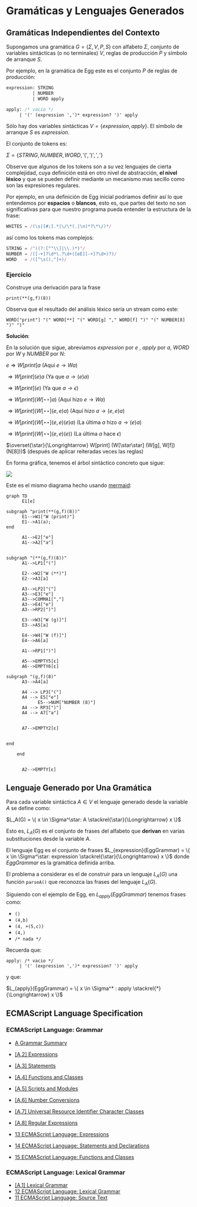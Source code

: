 
# Gramáticas y Lenguajes Generados

## Gramáticas Independientes del Contexto

Supongamos una gramática $G = (\Sigma, V, P, S)$ con alfabeto $\Sigma$, conjunto de variables sintácticas (o no terminales) $V$, reglas de producción $P$ y símbolo de arranque $S$.

Por ejemplo, en la gramática de Egg este es el conjunto $P$ de reglas de producción:

```yacc
expression: STRING
          | NUMBER
          | WORD apply

apply: /* vacio */
     | '(' (expression ',')* expression? ')' apply
```

Sólo hay dos variables sintácticas $V = \{ expression, \, apply \}$. El símbolo de arranque $S$ es $expression$.

El conjunto de tokens es:

$\Sigma = \{ STRING,\, NUMBER,\, WORD,\, '(',\, ')',\, ','  \}$

Observe que algunos de los tokens son a su vez lenguajes de cierta complejidad, cuya definición está en otro nivel de abstracción, **el nivel léxico** y que se pueden definir mediante un mecanismo 
mas secillo como son las expresiones regulares. 


Por ejemplo, en una definición de Egg inicial podríamos definir así lo que entendemos por **espacios** o **blancos**, esto es, que partes del texto no son significativas para que nuestro programa pueda entender la estructura de la frase:

```js
WHITES = /(\s|[#;].*|\/\*(.|\n)*?\*\/)*/
```

así como los tokens mas complejos:

```js
STRING = /"((?:[^"\\]|\\.)*)"/
NUMBER = /([-+]?\d*\.?\d+([eE][-+]?\d+)?)/
WORD   = /([^\s(),"]+)/
```

### Ejercicio

Construye una derivación para la frase

```
print(**(g,f)(8))
```

Observa que el resultado del análisis léxico sería un stream como este: 

```
WORD["print"] "(" WORD[**] "(" WORD[g] "," WORD[f] ")" "(" NUMBER[8] ")" ")"
```

**Solución**:

En la solución que sigue, 
abreviamos *expression* por $e$ , 
*apply* por $a$,
 *WORD* por $W$ y *NUMBER* por $N$:

$e \Longrightarrow  W [print] a$ (Aquí $e \longrightarrow W a$)

$\Longrightarrow W[print] (e) a$ (Ya que $a \longrightarrow  (e) a$)

$\Longrightarrow  W [print] (e)$ (Ya que  $a \longrightarrow \epsilon$)

$\Longrightarrow W[print] (W[\star\star] a)$ (Aquí hizo $e \longrightarrow W a$)

$\Longrightarrow W[print] (W[\star\star] (e, e) a )$  (Aquí hizo $a \longrightarrow (e, e) a$)

$\Longrightarrow W[print] (W[\star\star] (e, e) (e) a )$ (La última *a* hizo $a \longrightarrow  (e) a$)

$\Longrightarrow  W[print] (W[\star\star] (e, e) (e))$  (La última $a$ hace $\epsilon$)

$\overset{\star}{\Longrightarrow} W[print] (W[\star\star] (W[g], W[f]) (N[8]))$ (después de aplicar reiteradas veces las reglas)

En forma gráfica, tenemos el árbol sintáctico concreto que sigue:

![]({/images/ast-compose-g-f-8.jpg)

Este es el mismo diagrama hecho usando [mermaid](https://mermaid-js.github.io/mermaid/#/):

```mermaid
graph TD
      E1[e]

subgraph "print(**(g,f)(8))"
      E1-->W1["W (print)"]
      E1-->A1(a);
end    

      A1-->E2["e"]
      A1-->A2["a"]


subgraph "(**(g,f)(8))"
      A1-->LP1["("]

      E2-->W2["W (**)"]
      E2-->A3[a]

      A3-->LP2["("]
      A3-->E3["e"]
      A3-->COMMA1[","]
      A3-->E4["e"]
      A3-->RP2[")"]

      E3-->W3["W (g)]"]
      E3-->A5[a]

      E4-->W4["W (f)]"]
      E4-->A6[a]

      A1-->RP1[")"]

      A5-->EMPTY5[ε]
      A6-->EMPTY6[ε]

subgraph "(g,f)(8)"
      A3-->A4[a]

      A4 --> LP3["("]
      A4 --> E5["e"]
            E5-->NUM["NUMBER (8)"]
      A4 --> RP3[")"]
      A4 --> A7["a"]


      A7-->EMPTY2[ε]


end

    end

 
      A2-->EMPTY[ε]
```

## Lenguaje Generado por Una Gramática

Para cada variable sintáctica
$A \in V$ el lenguaje
generado desde la variable $A$ se define como:

$L_A(G) = \{ x \in \Sigma^\star: A \stackrel{\star}{\Longrightarrow} x \}$

Esto es, $L_A(G)$ es el conjunto de frases del alfabeto que **derivan** en varias substituciones desde la variable $A$. 

El lenguaje Egg es el conjunto de frases $L_{expression}(EggGrammar) = \{ x \in \Sigma^\star: expression \stackrel{\star}{\Longrightarrow} x \}$ donde $EggGrammar$ es la gramática definida arriba.

El problema a considerar es el de construir para un lenguaje  $L_A(G)$  una función `parseA()` que reconozca las frases del lenguaje   $L_A(G)$.

Siguiendo con el ejemplo de Egg, en $L_{apply}(EggGrammar)$ tenemos frases como:

* `()`
* `(4,b)` 
* `(4, +(5,c))`
* `(4,)`
* `/* nada */`

Recuerda que:

```
apply: /* vacio */ 
     | '(' (expression ',')* expression? ')' apply
```

y que:

$L_{apply}(EggGrammar) = \{ x \in \Sigma^* : apply \stackrel{*}{\Longrightarrow} x \}$

## ECMAScript Language Specification

### ECMAScript Language: Grammar

* [A Grammar Summary](https://tc39.es/ecma262/#sec-grammar-summary)
* [[A.2] Expressions](https://tc39.es/ecma262/#sec-lexical-grammar "Expressions")
* [[A.3] Statements](https://tc39.es/ecma262/#sec-statements "Statements")
* [[A.4] Functions and Classes](https://tc39.es/ecma262/#sec-functions-and-classes "Functions and Classes")
* [[A.5] Scripts and Modules](https://tc39.es/ecma262/#sec-scripts-and-modules "Scripts and Modules")
* [[A.6] Number Conversions](https://tc39.es/ecma262/#sec-number-conversions "Number Conversions")
* [[A.7] Universal Resource Identifier Character Classes](https://tc39.es/ecma262/#sec-universal-resource-identifier-character-classes "Universal Resource Identifier Character Classes")
* [[A.8] Regular Expressions](https://tc39.es/ecma262/#sec-regular-expressions "Regular Expressions")

* [13 ECMAScript Language: Expressions](https://tc39.es/ecma262/#sec-ecmascript-language-expressions)
* [14 ECMAScript Language: Statements and Declarations](https://tc39.es/ecma262/#sec-ecmascript-language-statements-and-declarations)
* [15 ECMAScript Language: Functions and Classes](https://tc39.es/ecma262/#sec-ecmascript-language-functions-and-classes)

### ECMAScript Language: Lexical Grammar

* [[A.1] Lexical Grammar](https://tc39.es/ecma262/#sec-lexical-grammar "Lexical Grammar")
* [12 ECMAScript Language: Lexical Grammar](https://tc39.es/ecma262/#sec-ecmascript-language-lexical-grammar)
* [11 ECMAScript Language: Source Text](https://tc39.es/ecma262/#sec-ecmascript-language-source-code)
